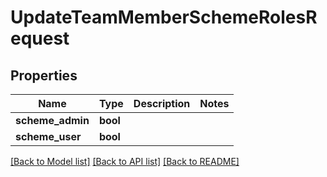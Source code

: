 # UpdateTeamMemberSchemeRolesRequest

## Properties

Name | Type | Description | Notes
------------ | ------------- | ------------- | -------------
**scheme_admin** | **bool** |  | 
**scheme_user** | **bool** |  | 

[[Back to Model list]](../README.md#documentation-for-models) [[Back to API list]](../README.md#documentation-for-api-endpoints) [[Back to README]](../README.md)


